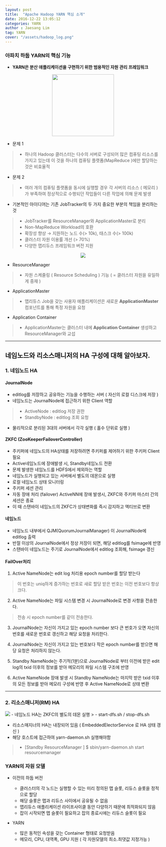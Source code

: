 ```yaml
---
layout: post
title:  "Apache Hadoop YARN 핵심 소개"
date: 2016-12-22 13:05:12
categories: YARN
author : Jaesang Lim
tag: YARN
cover: "/assets/hadoop_log.png"
---
```


### 아파치 하둡 YARN의 핵심 기능

- **YARN은 분산 애플리케이션을 구현하기 위한 범용적인 자원 관리 프레임워크** 
<center><img src="https://user-images.githubusercontent.com/12586821/47787348-07a34f00-dd52-11e8-9593-c0281914a071.png" height=200/></center>

- 문제 1 
 > - 하나의 Hadoop 클러스터는 다수의 서버로 구성되어 많은 컴퓨팅 리소스를 가지고 있는데 이 것을 하나의 컴퓨팅 플랫폼(MapReduce )에만 할당하는 것은 비효율적

- 문제 2 
 > - 여러 개의 컴퓨팅 플랫폼을 동시에 실행할 경우 각 서버의 리소스 ( 메모리 )가 부족하여 정상적으로 수행되던 작업들이 다른 작업에 의해 문제 발생 

- 기본적인 아이디어는 기존 JobTracker의 두 가지 중요한 부분의 책임을 분리하는 것
> - JobTracker를 ResourceManager와 ApplicationMaster로 분리
> - Non-MapReduce Workload의 호환
> - 확장성 향상 → 지원하는 노드 수(> 10k), 태스크 수(> 100k)
> - 클러스터 자원 이용률 개선 (> 70%)
> - 다양한 맵리듀스 프레임워크 버전 지원

<center>
<img src="https://user-images.githubusercontent.com/12586821/47787350-07a34f00-dd52-11e8-8179-4ef9a75667dc.PNG"/>
</center>

- ResourceManager
 > - 자원 스케줄링 ( Resource Scheduling ) 기능 ( = 클러스터 자원을 유일하게 중재 )

- ApplicationMaster
> - 맵리듀스 Job을 갖는 사용자 애플리케이션은 새로운 **ApplicationMaster** 컴포넌트를 통해 특정 자원을 요청

- Application Container
> - ApplicationMaster는 클러스터 내에 **Application Container** 생성하고 ResourceManager와 교섭

<hr/>



## 네임노드와 리소스매니저의 HA 구성에 대해 알아보자. 

### 1. 네임노드 HA

#### JournalNode
- editlog를 저장하고 공유하는 기능을 수행하는 서버 ( 자신의 로컬 디스크에 저장 ) 
- 네임노드는 JournalNode에 접근하기 위한 Client 역할
>  - ActiveNode :  editlog 저장 권한
>  - StandbyNode : editlog 조회 요청
- 물리적으로 분리된 3대의 서버에서 각각 실행 (  홀수 단위로 실행 ) 

#### ZKFC (ZooKeeperFailoverController)

- 주키퍼에 네임노드의 HA상태를 저장하려면 주키퍼를 제어하기 위한 주키퍼 Client 필요
- Active네임노드에 장애발생 시, Standby네임노드 전환
- 문제 발생한 네임노드를 HDFS에서 제외하는 역할
- 네임노드가 실행되고 있는 서버에서 별도의 데몬으로 실행
- 로컬 네임노드 상태 모니터링
- 주키퍼 세션 관리
- 자동 장애 처리 (failover) ActiveNN에 장애 발생시, ZKFC와 주키퍼 마스터 간의 세션은 종료 
- 이 때 스탠바이 네임노드의 ZKFC가 상태변화를 즉시 감지하고 액티브로 변환 

#### 네임노드 
 - 네임노드 내부에서 QJM(QuorumJournalManager) 이 JournalNode에 editlog 출력
 - 반절 이상의 JournalNode에서 정상 저장이 되면, 해당 editlog를 fsimage에 반영
 - 스탠바이 네임노드는 주기로 JournalNode에서 editlog 조회해, fsimage 갱신



#### FailOver처리 
1. Active NameNode는 edit log 처리용 epoch number를 할당 받는다
 > 이 번호는 uniq하게 증가하는 번호로 새로 할당 받은 번호는 이전 번호보다 항상 크다.

2. Active NameNode는 파일 시스템 변경 시 JournalNode로 변경 사항을 전송한다.
 > 전송 시 epoch number를 같이 전송한다.

3. JournalNode는 자신이 가지고 있는 epoch number 보다 큰 번호가 오면 자신의 번호를 새로운 번호로 갱신하고 해당 요청을 처리한다.

4. JournalNode는 자신이 가지고 있는 번호보다 작은 epoch number를 받으면 해당 요청은 처리하지 않는다.

5. Standby NameNode는 주기적(1분)으로 JournalNode로 부터 이전에 받은 edit log의 txid 이후의 정보를 받아 메모리의 파일 시스템 구조에 반영

6. Active NameNode 장애 발생 시 Standby NameNode는 마지막 받은 txid 이후의 모든 정보를 받아 메모리 구성에 반영 후 Active NameNode로 상태 변환


<hr/>

### 2. 리소스매니저(RM) HA

<img src="https://user-images.githubusercontent.com/12586821/47787351-07a34f00-dd52-11e8-98cb-d9610dd9e775.PNG" />
- 네임노드 HA는 ZKFC의 별도의 데몬 실행  
> - start-dfs.sh / stop-dfs.sh


- 리소스매지너의 HA는 내장되어 있음 ( EmbeddedElectorService 로 HA 상태 갱신 ) 
- 해당 호스트에 접근하여 yarn-daemon.sh 실행해야함
> - [Standby ResourceManager ] $ sbin/yarn-daemon.sh start resourcemanager


### YARN의 자원 모델 

- 이전의 하둡 버전
	- 클러스터의 각 노드는 실행할 수 있는 미리 정의된 맵 슬롯, 리듀스 슬롯을 정적으로 할당
	- 해당 슬롯은 맵과 리듀스 사이에서 공유될 수 없음
	- 맵리듀스 애플리케이션 라이프사이클 동안 다양하기 때문에 최적화되지 않음
	- 잡이 시작되면 맵 슬롯이 필요하고 잡의 종료시에는 리듀스 슬롯이 필요

- YARN
	- 많은 동적인 속성을 갖는 Container 형태로 요청받음
	- 메모리, CPU, 대역폭, GPU 지원 ( 각 자원모델의 최소.최댓값 지정가능 )



